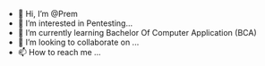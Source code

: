 - 👋 Hi, I’m @Prem
- 👀 I’m interested in Pentesting...
- 🌱 I’m currently learning Bachelor Of Computer Application (BCA)
- 💞️ I’m looking to collaborate on ...
- 📫 How to reach me ...

<!---
Manav00/Manav00 is a ✨ special ✨ repository because its `README.md` (this file) appears on your GitHub profile.
You can click the Preview link to take a look at your changes.
--->
